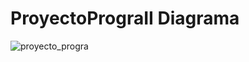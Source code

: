 # ProyectoPrograII Diagrama

![proyecto_progra](https://github.com/Re-21-12/ProyectoProgramacionIICorregido/assets/104967229/f383222e-b7bf-4ce3-a597-85cadb50d388)
